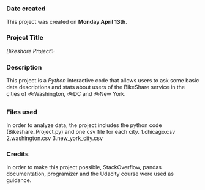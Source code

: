 ### Date created
This project was created on **Monday April 13th**.

### Project Title
_Bikeshare Project_:sparkles:

### Description
This project is a _Python_ interactive code that allows users to ask some basic data descriptions and stats about  users of the BikeShare service in the cities of :bike:Washington, :bike:DC and :bike:New York.

### Files used
In order to analyze data, the project includes the python code (Bikeshare_Project.py) and one csv file for each city.
1.chicago.csv
2.washington.csv
3.new_york_city.csv

### Credits
In order to make this project possible, StackOverflow, pandas documentation, programizer and the Udacity course were used as guidance.
